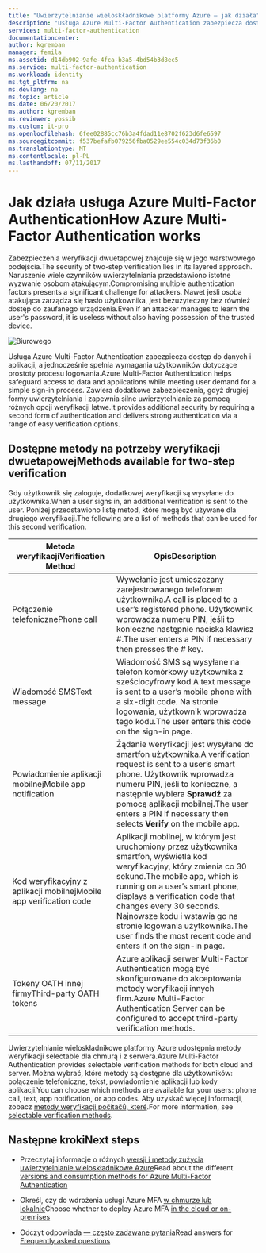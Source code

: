```yaml
---
title: "Uwierzytelnianie wieloskładnikowe platformy Azure — jak działa"
description: "Usługa Azure Multi-Factor Authentication zabezpiecza dostęp do danych i aplikacji, a jednocześnie spełnia wymagania użytkowników dotyczące prostoty procesu logowania. Zawiera dodatkowe zabezpieczenia, gdyż drugiej formy uwierzytelniania i zapewnia silne uwierzytelnianie za pomocą różnych opcji weryfikacji łatwe."
services: multi-factor-authentication
documentationcenter: 
author: kgremban
manager: femila
ms.assetid: d14db902-9afe-4fca-b3a5-4bd54b3d8ec5
ms.service: multi-factor-authentication
ms.workload: identity
ms.tgt_pltfrm: na
ms.devlang: na
ms.topic: article
ms.date: 06/20/2017
ms.author: kgremban
ms.reviewer: yossib
ms.custom: it-pro
ms.openlocfilehash: 6fee02885cc76b3a4fdad11e8702f623d6fe6597
ms.sourcegitcommit: f537befafb079256fba0529ee554c034d73f36b0
ms.translationtype: MT
ms.contentlocale: pl-PL
ms.lasthandoff: 07/11/2017
---
```

# <a name="how-azure-multi-factor-authentication-works"></a><span data-ttu-id="a3821-104">Jak działa usługa Azure Multi-Factor Authentication</span><span class="sxs-lookup"><span data-stu-id="a3821-104">How Azure Multi-Factor Authentication works</span></span>
<span data-ttu-id="a3821-105">Zabezpieczenia weryfikacji dwuetapowej znajduje się w jego warstwowego podejścia.</span><span class="sxs-lookup"><span data-stu-id="a3821-105">The security of two-step verification lies in its layered approach.</span></span> <span data-ttu-id="a3821-106">Naruszenie wiele czynników uwierzytelniania przedstawiono istotne wyzwanie osobom atakującym.</span><span class="sxs-lookup"><span data-stu-id="a3821-106">Compromising multiple authentication factors presents a significant challenge for attackers.</span></span> <span data-ttu-id="a3821-107">Nawet jeśli osoba atakująca zarządza się hasło użytkownika, jest bezużyteczny bez również dostęp do zaufanego urządzenia.</span><span class="sxs-lookup"><span data-stu-id="a3821-107">Even if an attacker manages to learn the user's password, it is useless without also having possession of the trusted device.</span></span> 

![Biurowego](./media/multi-factor-authentication-how-it-works/howitworks.png)

<span data-ttu-id="a3821-109">Usługa Azure Multi-Factor Authentication zabezpiecza dostęp do danych i aplikacji, a jednocześnie spełnia wymagania użytkowników dotyczące prostoty procesu logowania.</span><span class="sxs-lookup"><span data-stu-id="a3821-109">Azure Multi-Factor Authentication helps safeguard access to data and applications while meeting user demand for a simple sign-in process.</span></span>  <span data-ttu-id="a3821-110">Zawiera dodatkowe zabezpieczenia, gdyż drugiej formy uwierzytelniania i zapewnia silne uwierzytelnianie za pomocą różnych opcji weryfikacji łatwe.</span><span class="sxs-lookup"><span data-stu-id="a3821-110">It provides additional security by requiring a second form of authentication and delivers strong authentication via a range of easy verification options.</span></span>


## <a name="methods-available-for-two-step-verification"></a><span data-ttu-id="a3821-111">Dostępne metody na potrzeby weryfikacji dwuetapowej</span><span class="sxs-lookup"><span data-stu-id="a3821-111">Methods available for two-step verification</span></span>
<span data-ttu-id="a3821-112">Gdy użytkownik się zaloguje, dodatkowej weryfikacji są wysyłane do użytkownika.</span><span class="sxs-lookup"><span data-stu-id="a3821-112">When a user signs in, an additional verification is sent to the user.</span></span>  <span data-ttu-id="a3821-113">Poniżej przedstawiono listę metod, które mogą być używane dla drugiego weryfikacji.</span><span class="sxs-lookup"><span data-stu-id="a3821-113">The following are a list of methods that can be used for this second verification.</span></span>

| <span data-ttu-id="a3821-114">Metoda weryfikacji</span><span class="sxs-lookup"><span data-stu-id="a3821-114">Verification Method</span></span> | <span data-ttu-id="a3821-115">Opis</span><span class="sxs-lookup"><span data-stu-id="a3821-115">Description</span></span> |
| --- | --- |
| <span data-ttu-id="a3821-116">Połączenie telefoniczne</span><span class="sxs-lookup"><span data-stu-id="a3821-116">Phone call</span></span> |<span data-ttu-id="a3821-117">Wywołanie jest umieszczany zarejestrowanego telefonem użytkownika.</span><span class="sxs-lookup"><span data-stu-id="a3821-117">A call is placed to a user’s registered phone.</span></span> <span data-ttu-id="a3821-118">Użytkownik wprowadza numeru PIN, jeśli to konieczne następnie naciska klawisz #.</span><span class="sxs-lookup"><span data-stu-id="a3821-118">The user enters a PIN if necessary then presses the # key.</span></span> |
| <span data-ttu-id="a3821-119">Wiadomość SMS</span><span class="sxs-lookup"><span data-stu-id="a3821-119">Text message</span></span> |<span data-ttu-id="a3821-120">Wiadomość SMS są wysyłane na telefon komórkowy użytkownika z sześciocyfrowy kod.</span><span class="sxs-lookup"><span data-stu-id="a3821-120">A text message is sent to a user’s mobile phone with a six-digit code.</span></span> <span data-ttu-id="a3821-121">Na stronie logowania, użytkownik wprowadza tego kodu.</span><span class="sxs-lookup"><span data-stu-id="a3821-121">The user enters this code on the sign-in page.</span></span> |
| <span data-ttu-id="a3821-122">Powiadomienie aplikacji mobilnej</span><span class="sxs-lookup"><span data-stu-id="a3821-122">Mobile app notification</span></span> |<span data-ttu-id="a3821-123">Żądanie weryfikacji jest wysyłane do smartfon użytkownika.</span><span class="sxs-lookup"><span data-stu-id="a3821-123">A verification request is sent to a user’s smart phone.</span></span> <span data-ttu-id="a3821-124">Użytkownik wprowadza numeru PIN, jeśli to konieczne, a następnie wybiera **Sprawdź** za pomocą aplikacji mobilnej.</span><span class="sxs-lookup"><span data-stu-id="a3821-124">The user enters a PIN if necessary then selects **Verify** on the mobile app.</span></span> |
| <span data-ttu-id="a3821-125">Kod weryfikacyjny z aplikacji mobilnej</span><span class="sxs-lookup"><span data-stu-id="a3821-125">Mobile app verification code</span></span> |<span data-ttu-id="a3821-126">Aplikacji mobilnej, w którym jest uruchomiony przez użytkownika smartfon, wyświetla kod weryfikacyjny, który zmienia co 30 sekund.</span><span class="sxs-lookup"><span data-stu-id="a3821-126">The mobile app, which is running on a user’s smart phone, displays a verification code that changes every 30 seconds.</span></span> <span data-ttu-id="a3821-127">Najnowsze kodu i wstawia go na stronie logowania użytkownika.</span><span class="sxs-lookup"><span data-stu-id="a3821-127">The user finds the most recent code and enters it on the sign-in page.</span></span> |
| <span data-ttu-id="a3821-128">Tokeny OATH innej firmy</span><span class="sxs-lookup"><span data-stu-id="a3821-128">Third-party OATH tokens</span></span> | <span data-ttu-id="a3821-129">Azure aplikacji serwer Multi-Factor Authentication mogą być skonfigurowane do akceptowania metody weryfikacji innych firm.</span><span class="sxs-lookup"><span data-stu-id="a3821-129">Azure Multi-Factor Authentication Server can be configured to accept third-party verification methods.</span></span> |

<span data-ttu-id="a3821-130">Uwierzytelnianie wieloskładnikowe platformy Azure udostępnia metody weryfikacji selectable dla chmurą i z serwera.</span><span class="sxs-lookup"><span data-stu-id="a3821-130">Azure Multi-Factor Authentication provides selectable verification methods for both cloud and server.</span></span> <span data-ttu-id="a3821-131">Można wybrać, które metody są dostępne dla użytkowników: połączenie telefoniczne, tekst, powiadomienie aplikacji lub kody aplikacji.</span><span class="sxs-lookup"><span data-stu-id="a3821-131">You can choose which methods are available for your users: phone call, text, app notification, or app codes.</span></span> <span data-ttu-id="a3821-132">Aby uzyskać więcej informacji, zobacz [metody weryfikacji počítačů, které](multi-factor-authentication-whats-next.md#selectable-verification-methods).</span><span class="sxs-lookup"><span data-stu-id="a3821-132">For more information, see [selectable verification methods](multi-factor-authentication-whats-next.md#selectable-verification-methods).</span></span>

## <a name="next-steps"></a><span data-ttu-id="a3821-133">Następne kroki</span><span class="sxs-lookup"><span data-stu-id="a3821-133">Next steps</span></span>

- <span data-ttu-id="a3821-134">Przeczytaj informacje o różnych [wersji i metody zużycia uwierzytelnianie wieloskładnikowe Azure](multi-factor-authentication-versions-plans.md)</span><span class="sxs-lookup"><span data-stu-id="a3821-134">Read about the different [versions and consumption methods for Azure Multi-Factor Authentication](multi-factor-authentication-versions-plans.md)</span></span>

- <span data-ttu-id="a3821-135">Określ, czy do wdrożenia usługi Azure MFA [w chmurze lub lokalnie](multi-factor-authentication-get-started.md)</span><span class="sxs-lookup"><span data-stu-id="a3821-135">Choose whether to deploy Azure MFA [in the cloud or on-premises](multi-factor-authentication-get-started.md)</span></span>

- <span data-ttu-id="a3821-136">Odczyt odpowiada [— często zadawane pytania](multi-factor-authentication-faq.md)</span><span class="sxs-lookup"><span data-stu-id="a3821-136">Read answers for [Frequently asked questions](multi-factor-authentication-faq.md)</span></span>